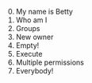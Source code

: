 0. My name is Betty
1. Who am I
2. Groups
3. New owner
4. Empty!
5. Execute
6. Multiple permissions
7. Everybody! 
